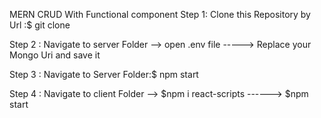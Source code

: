 MERN CRUD With Functional component
Step 1: Clone this Repository by Url :$ git clone <URL>

Step 2 : Navigate  to server Folder --> open .env file -----> Replace your Mongo Uri and save it

Step 3 : Navigate to Server Folder:$ npm start

Step 4 : Navigate  to client Folder --> $npm i react-scripts ------> $npm start
